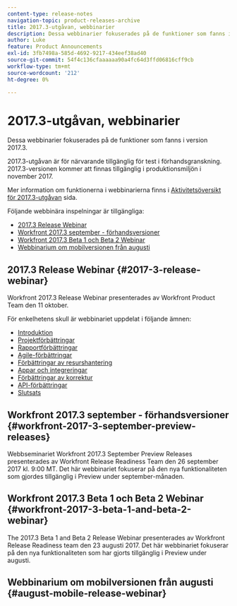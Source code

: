 ```yaml
---
content-type: release-notes
navigation-topic: product-releases-archive
title: 2017.3-utgåvan, webbinarier
description: Dessa webbinarier fokuserades på de funktioner som fanns i version 2017.3.
author: Luke
feature: Product Announcements
exl-id: 3fb7498a-585d-4692-9217-434eef38ad40
source-git-commit: 54f4c136cfaaaaaa90a4fc64d3ffd06816cff9cb
workflow-type: tm+mt
source-wordcount: '212'
ht-degree: 0%

---
```


# 2017.3-utgåvan, webbinarier

Dessa webbinarier fokuserades på de funktioner som fanns i version 2017.3. 

2017.3-utgåvan är för närvarande tillgänglig för test i förhandsgranskning. 2017.3-versionen kommer att finnas tillgänglig i produktionsmiljön i november 2017.

Mer information om funktionerna i webbinarierna finns i [Aktivitetsöversikt för 2017.3-utgåvan](../../../../product-announcements/product-releases/quarterly-release-archive/2017.3-release-activity/2017.3-release-activity-overview.md) sida.

Följande webbinära inspelningar är tillgängliga:

* [2017.3 Release Webinar](#2017-3-release-webinar)
* [Workfront 2017.3 september - förhandsversioner](#workfront-2017-3-september-preview-releases)
* [Workfront 2017.3 Beta 1 och Beta 2 Webinar](#workfront-2017-3-beta-1-and-beta-2-webinar)
* [Webbinarium om mobilversionen från augusti](#august-mobile-release-webinar)

## 2017.3 Release Webinar {#2017-3-release-webinar}

Workfront 2017.3 Release Webinar presenterades av Workfront Product Team den 11 oktober.  

För enkelhetens skull är webbinariet uppdelat i följande ämnen:

* [Introduktion](#introduction)
* [Projektförbättringar](#project-enhancements)
* [Rapportförbättringar](#reporting-enhancements)
* [Agile-förbättringar](#agile-enhancements)
* [Förbättringar av resurshantering](#resource-management-enhancements)
* [Appar och integreringar](#apps-and-integrations)
* [Förbättringar av korrektur](#proofing-enhancements)
* [API-förbättringar](#api-enhancements)
* [Slutsats](#conclusion)

## Workfront 2017.3 september - förhandsversioner {#workfront-2017-3-september-preview-releases}

Webbseminariet Workfront 2017.3 September Preview Releases presenterades av Workfront Release Readiness Team den 26 september 2017 kl. 9:00 MT. Det här webbinariet fokuserar på den nya funktionaliteten som gjordes tillgänglig i Preview under september-månaden.

## Workfront 2017.3 Beta 1 och Beta 2 Webinar {#workfront-2017-3-beta-1-and-beta-2-webinar}

The 2017.3 Beta 1 and Beta 2 Release Webinar presenterades av Workfront Release Readiness team den 23 augusti 2017. Det här webbinariet fokuserar på den nya funktionaliteten som har gjorts tillgänglig i Preview under augusti.

## Webbinarium om mobilversionen från augusti {#august-mobile-release-webinar}
